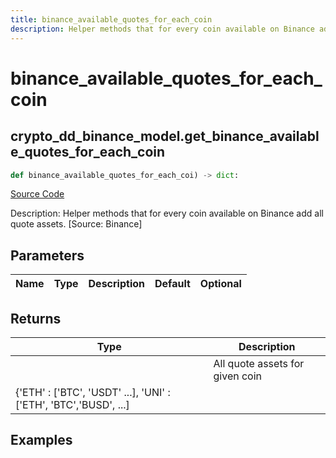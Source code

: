 ```yaml
---
title: binance_available_quotes_for_each_coin
description: Helper methods that for every coin available on Binance add all quote assets. [Source: Binance]
---
```

# binance_available_quotes_for_each_coin

## crypto_dd_binance_model.get_binance_available_quotes_for_each_coin

```python
def binance_available_quotes_for_each_coi) -> dict:
```
[Source Code](https://github.com/OpenBB-finance/OpenBBTerminal/tree/main/openbb_terminal/decorators.py#L76)

Description: Helper methods that for every coin available on Binance add all quote assets. [Source: Binance]

## Parameters

| Name | Type | Description | Default | Optional |
| ---- | ---- | ----------- | ------- | -------- |

## Returns

| Type | Description |
| ---- | ----------- |
|  | All quote assets for given coin
{'ETH' : ['BTC', 'USDT' ...], 'UNI' : ['ETH', 'BTC','BUSD', ...] |

## Examples


